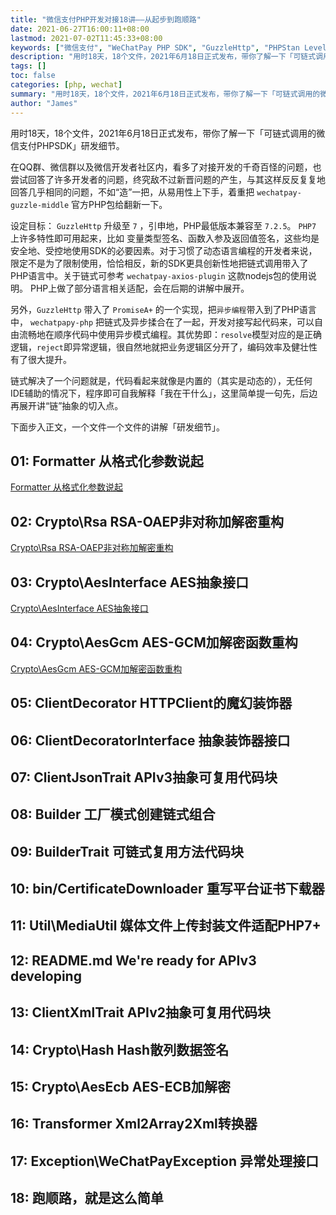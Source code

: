 ```yaml
---
title: "微信支付PHP开发对接18讲——从起步到跑顺路"
date: 2021-06-27T16:00:11+08:00
lastmod: 2021-07-02T11:45:33+08:00
keywords: ["微信支付", "WeChatPay PHP SDK", "GuzzleHttp", "PHPStan Level8"]
description: "用时18天，18个文件，2021年6月18日正式发布，带你了解一下「可链式调用的微信支付PHPSDK」研发细节。"
tags: []
toc: false
categories: [php, wechat]
summary: "用时18天，18个文件，2021年6月18日正式发布，带你了解一下「可链式调用的微信支付PHPSDK」研发细节。"
author: "James"
---
```


用时18天，18个文件，2021年6月18日正式发布，带你了解一下「可链式调用的微信支付PHPSDK」研发细节。

在QQ群、微信群以及微信开发者社区内，看多了对接开发的千奇百怪的问题，也尝试回答了许多开发者的问题，终究敌不过新晋问题的产生，与其这样反反复复地回答几乎相同的问题，不如“造”一把，从易用性上下手，着重把 `wechatpay-guzzle-middle` 官方PHP包给翻新一下。

设定目标： `GuzzleHttp` 升级至 `7` ，引申地，PHP最低版本兼容至 `7.2.5`。 `PHP7` 上许多特性即可用起来，比如 变量类型签名、函数入参及返回值签名，这些均是安全地、受控地使用SDK的必要因素。对于习惯了动态语言编程的开发者来说，限定不是为了限制使用，恰恰相反，新的SDK更具创新性地把链式调用带入了PHP语言中。关于链式可参考 `wechatpay-axios-plugin` 这款nodejs包的使用说明。 PHP上做了部分语言相关适配，会在后期的讲解中展开。

另外，`GuzzleHttp` 带入了 `PromiseA+` 的一个实现，把`异步编程`带入到了PHP语言中， `wechatpapy-php` 把链式及异步揉合在了一起，开发对接写起代码来，可以自由流畅地在顺序代码中使用异步模式编程。其优势即：`resolve`模型对应的是正确逻辑，`reject`即异常逻辑，很自然地就把业务逻辑区分开了，编码效率及健壮性有了很大提升。

链式解决了一个问题就是，代码看起来就像是内置的（其实是动态的），无任何IDE辅助的情况下，程序即可自我解释「我在干什么」，这里简单提一句先，后边再展开讲“链”抽象的切入点。

下面步入正文，一个文件一个文件的讲解「研发细节」。

## 01: Formatter 从格式化参数说起

[Formatter 从格式化参数说起](/post/18-points-of-the-wechatpay-php-openapi-sdk-section01/)

## 02: Crypto\Rsa RSA-OAEP非对称加解密重构

[Crypto\Rsa RSA-OAEP非对称加解密重构](/post/18-points-of-the-wechatpay-php-openapi-sdk-section02/)

## 03: Crypto\AesInterface AES抽象接口

[Crypto\AesInterface AES抽象接口](/post/18-points-of-the-wechatpay-php-openapi-sdk-section03/)

## 04: Crypto\AesGcm AES-GCM加解密函数重构

[Crypto\AesGcm AES-GCM加解密函数重构](/post/18-points-of-the-wechatpay-php-openapi-sdk-section04/)

## 05: ClientDecorator HTTPClient的魔幻装饰器

## 06: ClientDecoratorInterface 抽象装饰器接口

## 07: ClientJsonTrait APIv3抽象可复用代码块

## 08: Builder 工厂模式创建链式组合

## 09: BuilderTrait 可链式复用方法代码块

## 10: bin/CertificateDownloader 重写平台证书下载器

## 11: Util\MediaUtil 媒体文件上传封装文件适配PHP7+

## 12: README.md We're ready for APIv3 developing

## 13: ClientXmlTrait APIv2抽象可复用代码块

## 14: Crypto\Hash Hash散列数据签名

## 15: Crypto\AesEcb AES-ECB加解密

## 16: Transformer Xml2Array2Xml转换器

## 17: Exception\WeChatPayException 异常处理接口

## 18: 跑顺路，就是这么简单
